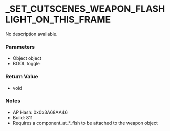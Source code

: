 # _SET_CUTSCENES_WEAPON_FLASHLIGHT_ON_THIS_FRAME

No description available.

### Parameters
* Object object
* BOOL toggle

### Return Value
* void

### Notes
* AP Hash: 0x0x3A68AA46
* Build: 811
* Requires a component_at_*_flsh to be attached to the weapon object

